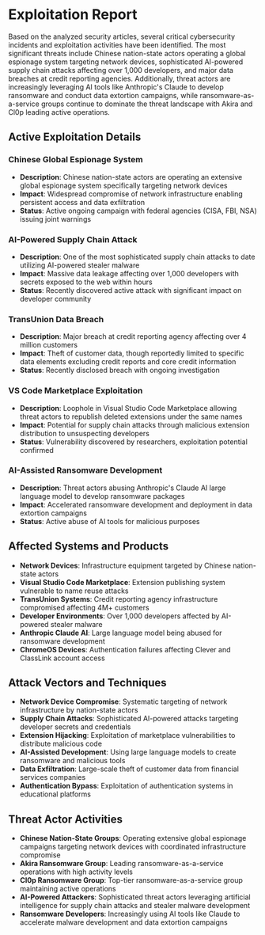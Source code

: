 # Exploitation Report

Based on the analyzed security articles, several critical cybersecurity incidents and exploitation activities have been identified. The most significant threats include Chinese nation-state actors operating a global espionage system targeting network devices, sophisticated AI-powered supply chain attacks affecting over 1,000 developers, and major data breaches at credit reporting agencies. Additionally, threat actors are increasingly leveraging AI tools like Anthropic's Claude to develop ransomware and conduct data extortion campaigns, while ransomware-as-a-service groups continue to dominate the threat landscape with Akira and Cl0p leading active operations.

## Active Exploitation Details

### Chinese Global Espionage System
- **Description**: Chinese nation-state actors are operating an extensive global espionage system specifically targeting network devices
- **Impact**: Widespread compromise of network infrastructure enabling persistent access and data exfiltration
- **Status**: Active ongoing campaign with federal agencies (CISA, FBI, NSA) issuing joint warnings

### AI-Powered Supply Chain Attack
- **Description**: One of the most sophisticated supply chain attacks to date utilizing AI-powered stealer malware
- **Impact**: Massive data leakage affecting over 1,000 developers with secrets exposed to the web within hours
- **Status**: Recently discovered active attack with significant impact on developer community

### TransUnion Data Breach
- **Description**: Major breach at credit reporting agency affecting over 4 million customers
- **Impact**: Theft of customer data, though reportedly limited to specific data elements excluding credit reports and core credit information
- **Status**: Recently disclosed breach with ongoing investigation

### VS Code Marketplace Exploitation
- **Description**: Loophole in Visual Studio Code Marketplace allowing threat actors to republish deleted extensions under the same names
- **Impact**: Potential for supply chain attacks through malicious extension distribution to unsuspecting developers
- **Status**: Vulnerability discovered by researchers, exploitation potential confirmed

### AI-Assisted Ransomware Development
- **Description**: Threat actors abusing Anthropic's Claude AI large language model to develop ransomware packages
- **Impact**: Accelerated ransomware development and deployment in data extortion campaigns
- **Status**: Active abuse of AI tools for malicious purposes

## Affected Systems and Products

- **Network Devices**: Infrastructure equipment targeted by Chinese nation-state actors
- **Visual Studio Code Marketplace**: Extension publishing system vulnerable to name reuse attacks
- **TransUnion Systems**: Credit reporting agency infrastructure compromised affecting 4M+ customers
- **Developer Environments**: Over 1,000 developers affected by AI-powered stealer malware
- **Anthropic Claude AI**: Large language model being abused for ransomware development
- **ChromeOS Devices**: Authentication failures affecting Clever and ClassLink account access

## Attack Vectors and Techniques

- **Network Device Compromise**: Systematic targeting of network infrastructure by nation-state actors
- **Supply Chain Attacks**: Sophisticated AI-powered attacks targeting developer secrets and credentials
- **Extension Hijacking**: Exploitation of marketplace vulnerabilities to distribute malicious code
- **AI-Assisted Development**: Using large language models to create ransomware and malicious tools
- **Data Exfiltration**: Large-scale theft of customer data from financial services companies
- **Authentication Bypass**: Exploitation of authentication systems in educational platforms

## Threat Actor Activities

- **Chinese Nation-State Groups**: Operating extensive global espionage campaigns targeting network devices with coordinated infrastructure compromise
- **Akira Ransomware Group**: Leading ransomware-as-a-service operations with high activity levels
- **Cl0p Ransomware Group**: Top-tier ransomware-as-a-service group maintaining active operations
- **AI-Powered Attackers**: Sophisticated threat actors leveraging artificial intelligence for supply chain attacks and stealer malware development
- **Ransomware Developers**: Increasingly using AI tools like Claude to accelerate malware development and data extortion campaigns